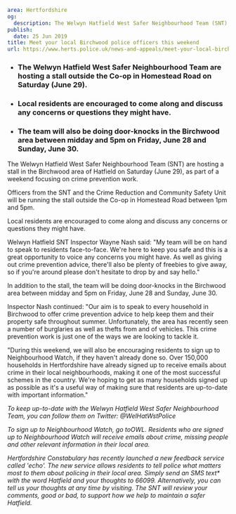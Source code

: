 ```yaml
area: Hertfordshire
og:
  description: The Welwyn Hatfield West Safer Neighbourhood Team (SNT) are hosting a stall in the Birchwood area of Hatfield on Saturday (June 29), as part of a weekend focusing on crime prevention work.
publish:
  date: 25 Jun 2019
title: Meet your local Birchwood police officers this weekend
url: https://www.herts.police.uk/news-and-appeals/meet-your-local-birchwood-police-officers-this-weekend-0413b
```

* ### The Welwyn Hatfield West Safer Neighbourhood Team are hosting a stall outside the Co-op in Homestead Road on Saturday (June 29).

 * ### Local residents are encouraged to come along and discuss any concerns or questions they might have.

 * ### The team will also be doing door-knocks in the Birchwood area between midday and 5pm on Friday, June 28 and Sunday, June 30.

The Welwyn Hatfield West Safer Neighbourhood Team (SNT) are hosting a stall in the Birchwood area of Hatfield on Saturday (June 29), as part of a weekend focusing on crime prevention work.

Officers from the SNT and the Crime Reduction and Community Safety Unit will be running the stall outside the Co-op in Homestead Road between 1pm and 5pm.

Local residents are encouraged to come along and discuss any concerns or questions they might have.

Welwyn Hatfield SNT Inspector Wayne Nash said: "My team will be on hand to speak to residents face-to-face. We're here to keep you safe and this is a great opportunity to voice any concerns you might have. As well as giving out crime prevention advice, there'll also be plenty of freebies to give away, so if you're around please don't hesitate to drop by and say hello."

In addition to the stall, the team will be doing door-knocks in the Birchwood area between midday and 5pm on Friday, June 28 and Sunday, June 30.

Inspector Nash continued: "Our aim is to speak to every household in Birchwood to offer crime prevention advice to help keep them and their property safe throughout summer. Unfortunately, the area has recently seen a number of burglaries as well as thefts from and of vehicles. This crime prevention work is just one of the ways we are looking to tackle it.

"During this weekend, we will also be encouraging residents to sign up to Neighbourhood Watch, if they haven't already done so. Over 150,000 households in Hertfordshire have already signed up to receive emails about crime in their local neighbourhoods, making it one of the most successful schemes in the country. We're hoping to get as many households signed up as possible as it's a useful way of making sure that residents are up-to-date with important information."

_To keep up-to-date with the Welwyn Hatfield West Safer Neighbourhood Team, you can follow them on Twitter: @WelHatWstPolice_

_To sign up to Neighbourhood Watch, go toOWL. Residents who are signed up to Neighbourhood Watch will receive emails about crime, missing people and other relevant information in their local area._

_Hertfordshire Constabulary has recently launched a new feedback service called 'echo'. The new service allows residents to tell police what matters most to them about policing in their local area. Simply send an SMS text* with the word Hatfield and your thoughts to 66099. Alternatively, you can tell us your thoughts at any time by visiting. The SNT will review your comments, good or bad, to support how we help to maintain a safer Hatfield._
